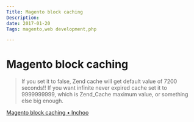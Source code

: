 ```yaml
---
Title: Magento block caching
Description:
date: 2017-01-20
Tags: magento,web development,php

---
```

# Magento block caching

>  If you set it to false, Zend cache will get default value of 7200 seconds!! If you want infinite never expired cache set it to 9999999999, which is Zend_Cache maximum value, or something else big enough.

[Magento block caching • Inchoo](http://inchoo.net/magento/magento-block-caching/)
